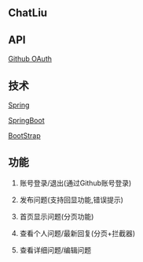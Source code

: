 ## ChatLiu

## API
[Github OAuth](https://developer.github.com/apps/building-oauth-apps/)


## 技术
[Spring](https://spring.io/guides)

[SpringBoot](https://spring.io/projects/spring-boot/)

[BootStrap](https://v3.bootcss.com/components/)


## 功能

1. 账号登录/退出(通过Github账号登录)

2. 发布问题(支持回显功能,错误提示)

3. 首页显示问题(分页功能)

4. 查看个人问题/最新回复(分页+拦截器)

5. 查看详细问题/编辑问题